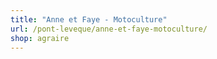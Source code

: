 ```yaml
---
title: "Anne et Faye - Motoculture"
url: /pont-leveque/anne-et-faye-motoculture/
shop: agraire
---
```

